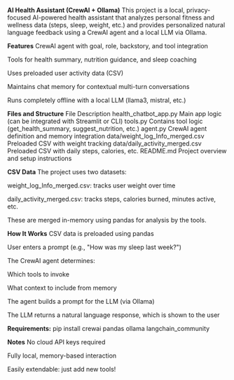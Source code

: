**AI Health Assistant (CrewAI + Ollama)**
This project is a local, privacy-focused AI-powered health assistant that analyzes personal fitness and wellness data (steps, sleep, weight, etc.) and provides personalized natural language feedback using a CrewAI agent and a local LLM via Ollama.

**Features**
CrewAI agent with goal, role, backstory, and tool integration

 Tools for health summary, nutrition guidance, and sleep coaching

 Uses preloaded user activity data (CSV)

 Maintains chat memory for contextual multi-turn conversations

 Runs completely offline with a local LLM (llama3, mistral, etc.)

**Files and Structure**
File	Description
health_chatbot_app.py	Main app logic (can be integrated with Streamlit or CLI)
tools.py	Contains tool logic (get_health_summary, suggest_nutrition, etc.)
agent.py	CrewAI agent definition and memory integration
data/weight_log_Info_merged.csv	Preloaded CSV with weight tracking
data/daily_activity_merged.csv	Preloaded CSV with daily steps, calories, etc.
README.md	Project overview and setup instructions

**CSV Data**
The project uses two datasets:

weight_log_Info_merged.csv: tracks user weight over time

daily_activity_merged.csv: tracks steps, calories burned, minutes active, etc.

These are merged in-memory using pandas for analysis by the tools.

**How It Works**
CSV data is preloaded using pandas

User enters a prompt (e.g., "How was my sleep last week?")

The CrewAI agent determines:

Which tools to invoke

What context to include from memory

The agent builds a prompt for the LLM (via Ollama)

The LLM returns a natural language response, which is shown to the user

**Requirements:**
pip install crewai pandas ollama langchain_community

**Notes**
No cloud API keys required

Fully local, memory-based interaction

Easily extendable: just add new tools!
